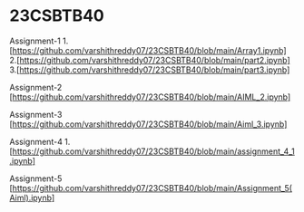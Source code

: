 # 23CSBTB40
Assignment-1
1.[https://github.com/varshithreddy07/23CSBTB40/blob/main/Array1.ipynb]
2.[https://github.com/varshithreddy07/23CSBTB40/blob/main/part2.ipynb]
3.[https://github.com/varshithreddy07/23CSBTB40/blob/main/part3.ipynb]

Assignment-2
[https://github.com/varshithreddy07/23CSBTB40/blob/main/AIML_2.ipynb]

Assignment-3
[https://github.com/varshithreddy07/23CSBTB40/blob/main/Aiml_3.ipynb]

Assignment-4
1.[https://github.com/varshithreddy07/23CSBTB40/blob/main/assignment_4_1.ipynb]

Assignment-5
[https://github.com/varshithreddy07/23CSBTB40/blob/main/Assignment_5(Aiml).ipynb]
